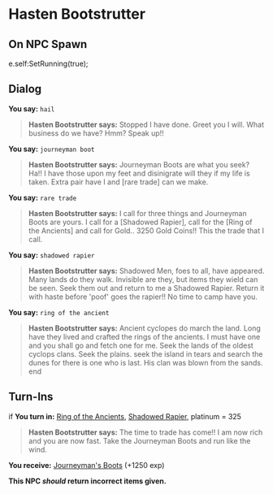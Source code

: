 # Hasten Bootstrutter
## On NPC Spawn

e.self:SetRunning(true);
## Dialog

**You say:** `hail`



>**Hasten Bootstrutter says:** Stopped I have done. Greet you I will. What business do we have? Hmm? Speak up!!

**You say:** `journeyman boot`



>**Hasten Bootstrutter says:** Journeyman Boots are what you seek? Ha!! I have those upon my feet and disinigrate will they if my life is taken. Extra pair have I and [rare trade] can we make.

**You say:** `rare trade`



>**Hasten Bootstrutter says:** I call for three things and Journeyman Boots are yours. I call for a [Shadowed Rapier], call for the [Ring of the Ancients] and call for Gold.. 3250 Gold Coins!! This the trade that I call.

**You say:** `shadowed rapier`



>**Hasten Bootstrutter says:** Shadowed Men, foes to all, have appeared. Many lands do they walk. Invisible are they, but items they wield can be seen. Seek them out and return to me a Shadowed Rapier. Return it with haste before 'poof' goes the rapier!! No time to camp have you.

**You say:** `ring of the ancient`



>**Hasten Bootstrutter says:** Ancient cyclopes do march the land.  Long have they lived and crafted the rings of the ancients.  I must have one and you shall go and fetch one for me.  Seek the lands of the oldest cyclops clans.  Seek the plains. seek the island in tears and search the dunes for there is one who is last.  His clan was blown from the sands.
end

## Turn-Ins





if **You turn in:** [Ring of the Ancients](/item/12268), [Shadowed Rapier](/item/7100), platinum = 325


>**Hasten Bootstrutter says:** The time to trade has come!! I am now rich and you are now fast. Take the Journeyman Boots and run like the wind.


 **You receive:**  [Journeyman's Boots](/item/2300) (+1250 exp)

**This NPC *should* return incorrect items given.**





